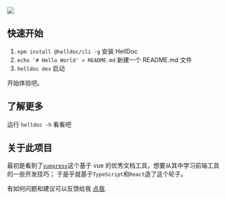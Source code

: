 <img src="./hell.png" >

## 快速开始

1. `npm install @helldoc/cli -g` 安装 HellDoc
2. `echo '# Hello World' > README.md` 新建一个 README.md 文件
3. `helldoc dev` 启动

开始体验吧。

## 了解更多

运行 `helldoc -h` 看看吧

## 关于此项目

最初是看到了[`vuepress`](https://vuepress.vuejs.org/zh/)这个基于 vue 的优秀文档工具，想要从其中学习前端工具的一些开发技巧；
于是乎就基于`TypeScript`和`React`造了这个轮子。

有如何问题和建议可以反馈给我 [点我](https://github.com/fimars/Hell/issues/new).
